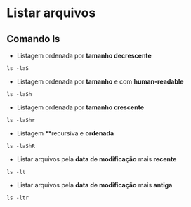 # Listar arquivos

## Comando ls


* Listagem ordenada por **tamanho decrescente**

```
ls -laS
```

* Listagem ordenada por **tamanho** e com **human-readable**
```
ls -laSh
```

* Listagem ordenada por **tamanho crescente**
```
ls -laShr
```
* Listagem **recursiva e **ordenada**
```
ls -laShR
```
* Listar arquivos pela **data de modificação** mais **recente**
```
ls -lt
```
* Listar arquivos pela **data de modificação** mais **antiga**
```
ls -ltr
```
